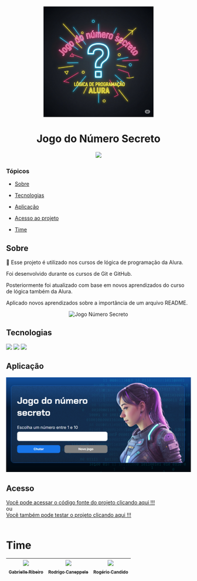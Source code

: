 <p align="center">
   <img width="300" height="300" alt="Logo Jogo Número Secreto" src="https://raw.githubusercontent.com/srrogerio/numero-secreto-alura/refs/heads/main/img/logo-jogo-numero-secreto.png"/>
   <h1 align="center">Jogo do Número Secreto</h1>
</p>

<p align="center">
   <img src="https://img.shields.io/badge/estatus%20do%20projeto-terminado-blue?style=for-the-badge">
</p>


### Tópicos 

- [Sobre](#sobre)

- [Tecnologias](#tecnologias)

- [Aplicação](#aplicação)

- [Acesso ao projeto](#acesso)

- [Time](#time)


## Sobre
<p align="justify">
🔖
Esse projeto é utilizado nos cursos de lógica de programação da Alura. 

Foi desenvolvido durante os cursos de Git e GitHub.

Posteriormente foi atualizado com base em novos aprendizados do curso de lógica também da Alura.

Aplicado novos aprendizados sobre a importância de um arquivo README.

</p>

<p align="center">
<img width="500" height="500" alt="Jogo Número Secreto" src="https://raw.githubusercontent.com/srrogerio/numero-secreto-alura/refs/heads/main/img/banner-jogo-numero-secreto.png">
</p>

## Tecnologias
<div>
  <img src="https://img.shields.io/badge/HTML-239120?style=for-the-badge&logo=html5&logoColor=white">
  <img src="https://img.shields.io/badge/CSS-239120?&style=for-the-badge&logo=css3&logoColor=white">
  <img src="https://img.shields.io/badge/JavaScript-F7DF1E?style=for-the-badge&logo=javascript&logoColor=black">
</div>

## Aplicação

<div align="center">

<p align="center">
<img src="https://raw.githubusercontent.com/srrogerio/numero-secreto-alura/refs/heads/main/img/jogo-numero-secreto.png">
</p>
</div>

## Acesso

[Você pode acessar o código fonte do projeto clicando aqui !!!](https://github.com/srrogerio/numero-secreto-alura) 
</br> ou </br>
[Você também pode testar o projeto clicando aqui !!!](https://srrogerio.github.io/numero-secreto-alura/) 
</br></br>
# Time

| [<img loading="lazy" src="https://avatars.githubusercontent.com/u/33001620?v=4" width=115><br><sub>Gabrielle Ribeiro</sub>](https://github.com/gabrielle-ribeiro) |  [<img loading="lazy" src="https://avatars.githubusercontent.com/u/522931?v=4" width=115><br><sub>Rodrigo Caneppele</sub>](https://github.com/rcaneppele) |  [<img loading="lazy" src="https://avatars.githubusercontent.com/u/12056766?v=4" width=115><br><sub>Rogério Candido</sub>](https://github.com/srrogerio) |
| :---: | :---: | :---: |

